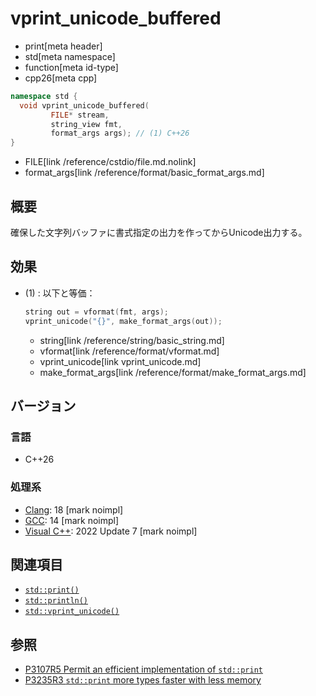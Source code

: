 # vprint_unicode_buffered
* print[meta header]
* std[meta namespace]
* function[meta id-type]
* cpp26[meta cpp]

```cpp
namespace std {
  void vprint_unicode_buffered(
         FILE* stream,
         string_view fmt,
         format_args args); // (1) C++26
}
```
* FILE[link /reference/cstdio/file.md.nolink]
* format_args[link /reference/format/basic_format_args.md]

## 概要
確保した文字列バッファに書式指定の出力を作ってからUnicode出力する。


## 効果
- (1) : 以下と等価：
    ```cpp
    string out = vformat(fmt, args);
    vprint_unicode("{}", make_format_args(out));
    ```
    * string[link /reference/string/basic_string.md]
    * vformat[link /reference/format/vformat.md]
    * vprint_unicode[link vprint_unicode.md]
    * make_format_args[link /reference/format/make_format_args.md]


## バージョン
### 言語
- C++26

### 処理系
- [Clang](/implementation.md#clang): 18 [mark noimpl]
- [GCC](/implementation.md#gcc): 14 [mark noimpl]
- [Visual C++](/implementation.md#visual_cpp): 2022 Update 7 [mark noimpl]


## 関連項目
- [`std::print()`](print.md)
- [`std::println()`](println.md)
- [`std::vprint_unicode()`](vprint_unicode.md)


## 参照
- [P3107R5 Permit an efficient implementation of `std::print`](https://open-std.org/jtc1/sc22/wg21/docs/papers/2024/p3107r5.html)
- [P3235R3 `std::print` more types faster with less memory](https://open-std.org/jtc1/sc22/wg21/docs/papers/2024/p3235r3.html)
